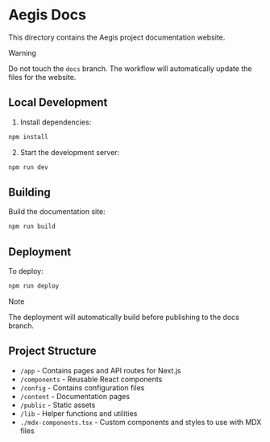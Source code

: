 # Aegis Docs

This directory contains the Aegis project documentation website.

> [!WARNING]
> Do not touch the `docs` branch. The workflow will automatically update the files for the website.

## Local Development

1. Install dependencies:

```bash
npm install
```

2. Start the development server:

```bash
npm run dev
```

## Building

Build the documentation site:

```bash
npm run build
```

## Deployment

To deploy:

```bash
npm run deploy 
```

> [!NOTE]
> The deployment will automatically build before publishing to the docs branch.

## Project Structure
- `/app` - Contains pages and API routes for Next.js
- `/components` - Reusable React components
- `/config` - Contains configuration files
- `/content` - Documentation pages
- `/public` - Static assets
- `/lib` - Helper functions and utilities
- `./mdx-components.tsx` - Custom components and styles to use with MDX files

